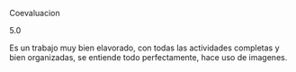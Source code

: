Coevaluacion 

5.0


Es un trabajo muy bien elavorado, con todas las actividades completas y bien organizadas, se entiende todo perfectamente, hace uso de imagenes.

